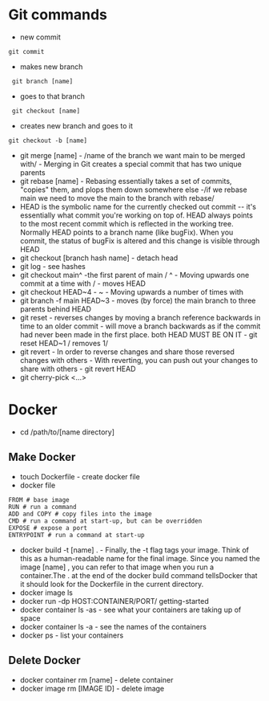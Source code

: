 # Git commands
- new commit
```
git commit 
```
- makes new branch
```
 git branch [name]
```
- goes to that branch
```
 git checkout [name]
```
- creates new branch and goes to it
```
git checkout -b [name]
``` 
- git merge [name] - /name of the branch we want main to be merged with/ - Merging in Git creates a special commit that has two unique parents
- git rebase [name] - Rebasing essentially takes a set of commits, "copies" them, and plops them down somewhere else -/if we rebase main we need to move the main to the branch with rebase/
- HEAD is the symbolic name for the currently checked out commit -- it's essentially what commit you're working on top of. HEAD always points to the most recent commit which is reflected in the working tree. Normally HEAD points to a branch name (like bugFix). When you commit, the status of bugFix is altered and this change is visible through HEAD
- git checkout [branch hash name] - detach head
- git log - see hashes
- git checkout main^ -the first parent of main / ^ - Moving upwards one commit at a time with / - moves HEAD
- git checkout HEAD~4 - ~<num> - Moving upwards a number of times with
- git branch -f main HEAD~3 - moves (by force) the main branch to three parents behind HEAD
- git reset - reverses changes by moving a branch reference backwards in time to an older commit - will move a branch backwards as if the commit had never been made in the first place.        both HEAD MUST BE ON IT - git reset HEAD~1 / removes 1/
- git revert - In order to reverse changes and share those reversed changes with others - With reverting, you can push out your changes to share with others - git revert HEAD
- git cherry-pick <Commit1> <Commit2> <...>

# Docker
- cd /path/to/[name directory]

## Make Docker
- touch Dockerfile - create docker file
- docker file
```
FROM # base image
RUN # run a command
ADD and COPY # copy files into the image
CMD # run a command at start-up, but can be overridden
EXPOSE # expose a port
ENTRYPOINT # run a command at start-up
```
- docker build -t [name] . - Finally, the -t flag tags your image. Think of this as a human-readable name for the final image. Since you named the image [name] , you can refer to that image when you run a container.The . at the end of the docker build command tellsDocker that it should look for the Dockerfile in the current directory.
- docker image ls
- docker run -dp HOST:CONTAINER/PORT/  getting-started
- docker container ls -as - see what your containers are taking up of space
-  docker container ls -a - see the names of the containers
- docker ps - list your containers

## Delete Docker
- docker container rm [name] - delete container
- docker image rm [IMAGE ID] - delete image
